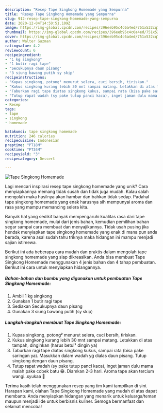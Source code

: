 ```yaml
---
description: "Resep Tape Singkong Homemade yang Sempurna"
title: "Resep Tape Singkong Homemade yang Sempurna"
slug: 912-resep-tape-singkong-homemade-yang-sempurna
date: 2020-12-04T14:50:51.109Z
image: https://img-global.cpcdn.com/recipes/396eeb95c4c6a4ed/751x532cq70/tape-singkong-homemade-foto-resep-utama.jpg
thumbnail: https://img-global.cpcdn.com/recipes/396eeb95c4c6a4ed/751x532cq70/tape-singkong-homemade-foto-resep-utama.jpg
cover: https://img-global.cpcdn.com/recipes/396eeb95c4c6a4ed/751x532cq70/tape-singkong-homemade-foto-resep-utama.jpg
author: Walter Guzman
ratingvalue: 4.2
reviewcount: 6
recipeingredient:
- "1 kg singkong"
- "1 butir ragi tape"
- "Secukupnya daun pisang"
- "3 siung bawang putih sy skip"
recipeinstructions:
- "Kupas singkong, potong² menurut selera, cuci bersih, tiriskan."
- "Kukus singkong kurang lebih 30 mnt sampai matang. Letakkan di atas tampah, dinginkan (harus betul² dingin ya)"
- "Taburkan ragi tape diatas singkong kukus, sampai rata (bisa pake saringan ya). Masukkan dalam wadah yg dialas daun pisang. Tutup singkong dengan daun pisang."
- "Tutup rapat wadah (sy pake tutup panci kaca), inget jaman dulu mama malah pake cobek batu 😁. Diamkan 2-3 hari. Aroma tape akan tercium wangi..syukaa 🤩"
categories:
- Resep
tags:
- tape
- singkong
- homemade

katakunci: tape singkong homemade 
nutrition: 246 calories
recipecuisine: Indonesian
preptime: "PT18M"
cooktime: "PT34M"
recipeyield: "3"
recipecategory: Dessert

---
```



![Tape Singkong Homemade](https://img-global.cpcdn.com/recipes/396eeb95c4c6a4ed/751x532cq70/tape-singkong-homemade-foto-resep-utama.jpg)

Lagi mencari inspirasi resep tape singkong homemade yang unik? Cara menyiapkannya memang tidak susah dan tidak juga mudah. Kalau salah mengolah maka hasilnya akan hambar dan bahkan tidak sedap. Padahal tape singkong homemade yang enak harusnya sih mempunyai aroma dan rasa yang mampu memancing selera kita.



Banyak hal yang sedikit banyak mempengaruhi kualitas rasa dari tape singkong homemade, mulai dari jenis bahan, kemudian pemilihan bahan segar sampai cara membuat dan menyajikannya. Tidak usah pusing jika hendak menyiapkan tape singkong homemade yang enak di mana pun anda berada, karena asal sudah tahu triknya maka hidangan ini mampu menjadi sajian istimewa.


Berikut ini ada beberapa cara mudah dan praktis dalam mengolah tape singkong homemade yang siap dikreasikan. Anda bisa membuat Tape Singkong Homemade menggunakan 4 jenis bahan dan 4 tahap pembuatan. Berikut ini cara untuk menyiapkan hidangannya.

<!--inarticleads1-->

##### Bahan-bahan dan bumbu yang digunakan untuk pembuatan Tape Singkong Homemade:

1. Ambil 1 kg singkong
1. Gunakan 1 butir ragi tape
1. Sediakan Secukupnya daun pisang
1. Gunakan 3 siung bawang putih (sy skip)




<!--inarticleads2-->

##### Langkah-langkah membuat Tape Singkong Homemade:

1. Kupas singkong, potong² menurut selera, cuci bersih, tiriskan.
1. Kukus singkong kurang lebih 30 mnt sampai matang. Letakkan di atas tampah, dinginkan (harus betul² dingin ya)
1. Taburkan ragi tape diatas singkong kukus, sampai rata (bisa pake saringan ya). Masukkan dalam wadah yg dialas daun pisang. Tutup singkong dengan daun pisang.
1. Tutup rapat wadah (sy pake tutup panci kaca), inget jaman dulu mama malah pake cobek batu 😁. Diamkan 2-3 hari. Aroma tape akan tercium wangi..syukaa 🤩




Terima kasih telah menggunakan resep yang tim kami tampilkan di sini. Harapan kami, olahan Tape Singkong Homemade yang mudah di atas dapat membantu Anda menyiapkan hidangan yang menarik untuk keluarga/teman maupun menjadi ide untuk berbisnis kuliner. Semoga bermanfaat dan selamat mencoba!
